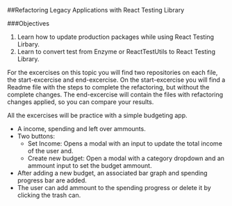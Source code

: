 ##Refactoring Legacy Applications with React Testing Library

###Objectives

1. Learn how to update production packages while using React Testing Lirbary.
2. Learn to convert test from Enzyme or ReactTestUtils to React Testing Library.

For the excercises on this topic you will find two repositories on each file, the start-excercise and end-excercise.
On the start-excercise you will find a Readme file with the steps to complete the refactoring, but without the complete changes. The end-excercise will contain the files with refactoring changes applied, so you can compare your results.

All the excercises will be practice with a simple budgeting app.
  - A income, spending and left over ammounts.
  - Two buttons: 
    - Set Income: Opens a modal with an input to update the total income of the user and.
    - Create new budget: Open a modal with a category dropdown and an ammount input to set the budget ammount.
  - After adding a new budget, an associated bar graph and spending progress bar are added.
  - The user can add ammount to the spending progress or delete it by clicking the trash can.
